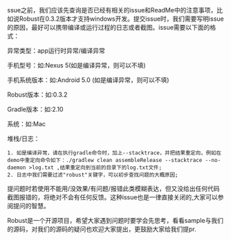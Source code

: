 ssue之前，我们应该先查询是否已经有相关的issue和ReadMe中的注意事项，比如说Robust在0.3.2版本才支持windows开发。提交issue时，我们需要写明issue的原因，最好可以携带编译或运行过程的日志或者截图。issue需要以下面的格式：

异常类型：app运行时异常/编译异常

手机型号：如:Nexus 5(如是编译异常，则可以不填)

手机系统版本：如:Android 5.0 (如是编译异常，则可以不填)

Robust版本：如:0.3.2

Gradle版本：如:2.10

系统：如:Mac

堆栈/日志：

	1. 如是编译异常，请在执行gradle命令时，加上--stacktrace，并把结果重定向，例如在demo中重定向命令如下：./gradlew clean assembleRelease --stacktrace --no-daemon >log.txt ,结果重定向到当前的目录下的log.txt文件;
	2. 日志中我们需要过滤"robust"关键字，可以初步查找问题的大概原因;

提问题时若使用不能用/没效果/有问题/报错此类模糊表达，但又没给出任何代码截图报错的，将绝对不会有任何反馈。这种issue也是一律直接关闭的,大家可以参阅提问的智慧。

Robust是一个开源项目，希望大家遇到问题时要学会先思考，看看sample与我们的源码，对我们的源码的疑问也欢迎大家提出，更鼓励大家给我们提pr.
